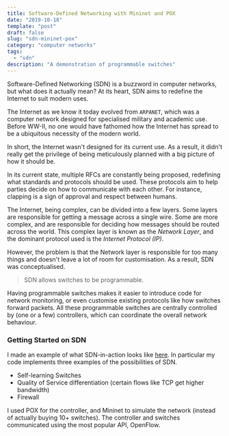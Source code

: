 ```yaml
---
title: Software-Defined Networking with Mininet and POX
date: "2019-10-18"
template: "post"
draft: false
slug: "sdn-mininet-pox"
category: "computer networks"
tags:
  - "sdn"
description: "A demonstration of programmable switches"
---
```


Software-Defined Networking (SDN) is a buzzword in computer networks, but what does it actually mean? At its heart, SDN aims to redefine the Internet to suit modern uses.

The Internet as we know it today evolved from `ARPANET`, which was a computer network designed for specialised military and academic use. Before WW-II, no one would have fathomed how the Internet has spread to be a ubiquitous necessity of the modern world.

In short, the Internet wasn't designed for its current use. As a result, it didn't really get the privilege of being meticulously planned with a big picture of how it should be. 

In its current state, multiple RFCs are constantly being proposed, redefining what standards and protocols should be used. These protocols aim to help parties decide on how to communicate with each other. For instance, clapping is a sign of approval and respect between humans.

The Internet, being complex, can be divided into a few layers. Some layers are responsible for getting a message across a single wire. Some are more complex, and are responsible for deciding how messages should be routed across the world. This complex layer is known as the *Network Layer*, and the dominant protocol used is the *Internet Protocol (IP)*.

However, the problem is that the Network layer is responsible for too many things and doesn't leave a lot of room for customisation. As a result, SDN was conceptualised.

> SDN allows switches to be programmable.

Having programmable switches makes it easier to introduce code for network monitoring, or even customise existing protocols like how switches forward packets. All these programmable switches are centrally controlled by (one or a few) controllers, which can coordinate the overall network behaviour.

### Getting Started on SDN

I made an example of what SDN-in-action looks like [here](https://gist.github.com/pikulet/e8de2664e01be4542b810af2e2de833f). In particular my code implements three examples of the possibilities of SDN.
- Self-learning Switches
- Quality of Service differentiation (certain flows like TCP get higher bandwidth)
- Firewall

I used POX for the controller, and Mininet to simulate the network (instead of actually buying 10+ switches). The controller and switches communicated using the most popular API, OpenFlow.
